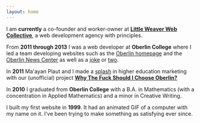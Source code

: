```yaml
---
layout: home
---
```


I am **currently** a co-founder and worker-owner at [**Little Weaver Web Collective**](http://littleweaverweb.com/), a web development agency with principles.

From **2011 through 2013** I was a web developer at **Oberlin College** where I led a team developing websites such as the [Oberlin homepage](http://home.oberlin.edu/) and the [Oberlin News Center](http://news.oberlin.edu/) as well as a [joke](http://oberlin.edu/kittens/) or [two](https://new.oberlin.edu/home/nyan/).

In **2011** Ma'ayan Plaut and I made a [splash](https://www.insidehighered.com/news/2011/11/08/marketing-experts-praise-unusual-website-about-oberlin) in higher education marketing with our (unofficial) project [**Why The Fuck Should I Choose Oberlin?**](http://whythefuckshouldichooseoberlin.com/)

In **2010** I graduated from **Oberlin College** with a B.A. in Mathematics (with a concentration in Applied Mathematics) and a minor in Creative Writing.

I built my first website in **1999**. It had an animated GIF of a computer with my name on it. I've been trying to make something as satisfying ever since.
